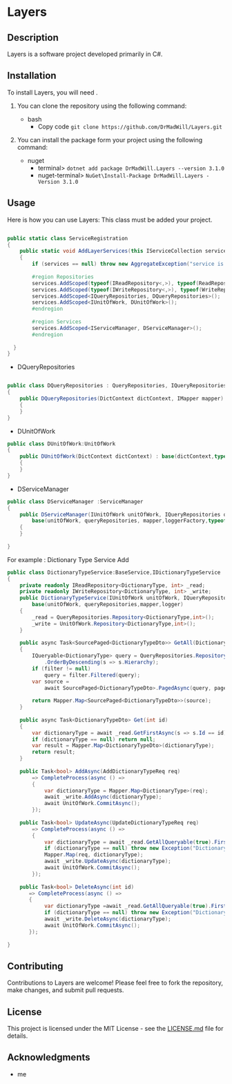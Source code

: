 
# Layers

## Description

Layers is a software project developed primarily in C#.

## Installation

To install Layers, you will need .
1. You can clone the repository using the following command:

    - bash
        - Copy code `git clone https://github.com/DrMadWill/Layers.git`
2. You can install the package form your project using the following command:
    - nuget
        - terminal>  `dotnet add package DrMadWill.Layers --version 3.1.0`
        - nuget-terminal> `NuGet\Install-Package DrMadWill.Layers -Version 3.1.0`


## Usage

Here is how you can use Layers:
This class must be added your project.
```cs

public static class ServiceRegistration  
{  
    public static void AddLayerServices(this IServiceCollection services)  
    {  
        if (services == null) throw new AggregateException("service is null");  
  
        #region Repositories  
        services.AddScoped(typeof(IReadRepository<,>), typeof(ReadRepository<,>));  
        services.AddScoped(typeof(IWriteRepository<,>), typeof(WriteRepository<,>));  
        services.AddScoped<IQueryRepositories, DQueryRepositories>();   
        services.AddScoped<IUnitOfWork, DUnitOfWork>();  
        #endregion  
  
		#region Services  
        services.AddScoped<IServiceManager, DServiceManager>();    
        #endregion  
  
  }  
}
```

- DQueryRepositories
```cs

public class DQueryRepositories : QueryRepositories, IQueryRepositories  
{  
    public DQueryRepositories(DictContext dictContext, IMapper mapper) : base(dictContext, mapper, typeof(ServiceRegistration))  
    {  
    }  
}
```
- DUnitOfWork
```cs
public class DUnitOfWork:UnitOfWork  
{  
    public DUnitOfWork(DictContext dictContext) : base(dictContext,typeof(ServiceRegistration))  
    {  
    }  
}
```
- DServiceManager
```cs
public class DServiceManager :ServiceManager  
{  
    public DServiceManager(IUnitOfWork unitOfWork, IQueryRepositories queryRepositories, IMapper mapper,ILoggerFactory loggerFactory) :   
        base(unitOfWork, queryRepositories, mapper,loggerFactory,typeof(ServiceRegistration))  
    {  
    }  
      
}
```

For example : Dictionary Type Service Add
```cs
public class DictionaryTypeService:BaseService,IDictionaryTypeService  
{  
    private readonly IReadRepository<DictionaryType, int> _read;  
    private readonly IWriteRepository<DictionaryType, int> _write;  
    public DictionaryTypeService(IUnitOfWork unitOfWork, IQueryRepositories queryRepositories,IMapper mapper,ILogger<DictionaryTypeService> logger) :   
        base(unitOfWork, queryRepositories,mapper,logger)  
    {  
        _read = QueryRepositories.Repository<DictionaryType,int>();  
        _write = UnitOfWork.Repository<DictionaryType,int>();  
    }  
      
    public async Task<SourcePaged<DictionaryTypeDto>> GetAll(DictionaryTypeFilter filter,PageReq page)  
    {  
        IQueryable<DictionaryType> query = QueryRepositories.Repository<DictionaryType, int>().GetAllQueryable()  
            .OrderByDescending(s => s.Hierarchy);  
        if (filter != null)  
            query = filter.Filtered(query);  
        var source =  
            await SourcePaged<DictionaryTypeDto>.PagedAsync(query, page);  
  
        return Mapper.Map<SourcePaged<DictionaryTypeDto>>(source);  
    }  
      
    public async Task<DictionaryTypeDto> Get(int id)  
    {  
        var dictionaryType = await _read.GetFirstAsync(s => s.Id == id);  
        if (dictionaryType == null) return null;  
        var result = Mapper.Map<DictionaryTypeDto>(dictionaryType);  
        return result;  
    }  
  
    public Task<bool> AddAsync(AddDictionaryTypeReq req)  
        => CompleteProcess(async () =>  
        {  
            var dictionaryType = Mapper.Map<DictionaryType>(req);  
            await _write.AddAsync(dictionaryType);  
            await UnitOfWork.CommitAsync();  
        });  
     
    public Task<bool> UpdateAsync(UpdateDictionaryTypeReq req)  
        => CompleteProcess(async () =>  
        {  
            var dictionaryType = await _read.GetAllQueryable(true).FirstOrDefaultAsync(s => s.Id == req.Id);  
            if (dictionaryType == null) throw new Exception("Dictionary Type is not found");  
            Mapper.Map(req, dictionaryType);  
            await _write.UpdateAsync(dictionaryType);  
            await UnitOfWork.CommitAsync();  
        });  
  
    public Task<bool> DeleteAsync(int id)  
       => CompleteProcess(async () =>  
       {  
            var dictionaryType =await _read.GetAllQueryable(true).FirstOrDefaultAsync(s => s.Id == id);  
            if (dictionaryType == null) throw new Exception("Dictionary Type is not found");   
            await _write.DeleteAsync(dictionaryType);  
            await UnitOfWork.CommitAsync();   
       });  
      
}
```

## Contributing

Contributions to Layers are welcome! Please feel free to fork the repository, make changes, and submit pull requests.
## License

This project is licensed under the MIT License - see the [LICENSE.md](https://github.com/DrMadWill/Layers/blob/main/LICENSE) file for details.

## Acknowledgments

-   me